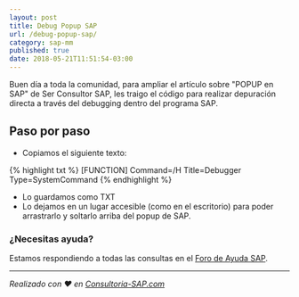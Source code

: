 ```yaml
---
layout: post
title: Debug Popup SAP
url: /debug-popup-sap/
category: sap-mm
published: true
date: 2018-05-21T11:51:54-03:00
---
```


Buen día a toda la comunidad, para ampliar el artículo sobre "POPUP en SAP" de Ser Consultor SAP, les traigo el código para realizar depuración directa a través del debugging dentro del programa SAP.

<!--more-->

## Paso por paso

* Copiamos el siguiente texto:

{% highlight txt %}
[FUNCTION] 
Command=/H 
Title=Debugger 
Type=SystemCommand 
{% endhighlight %}

* Lo guardamos como TXT
* Lo dejamos en un lugar accesible (como en el escritorio) para poder arrastrarlo y soltarlo arriba del popup de SAP.

### ¿Necesitas ayuda?

Estamos respondiendo a todas las consultas en el [Foro de Ayuda SAP](https://foros.consultoria-sap.com).

***

_Realizado con :heart: en [Consultoria-SAP.com](https://www.consultoria-sap.com)_
